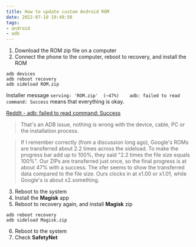 ```yaml
---
title: How to update custom Android ROM
date: 2022-07-10 19:49:50
tags:
- android
- adb
---
```


1. Download the ROM zip file on a computer
2. Connect the phone to the computer, reboot to recovery, and install the ROM
```
adb devices
adb reboot recovery
adb sideload ROM.zip
```
Installer message `serving: 'ROM.zip'  (~47%)    adb: failed to read command: Success` means that everything is okay.

[Reddit - adb: failed to read command: Success](https://www.reddit.com/r/LineageOS/comments/dt2et4/adb_failed_to_read_command_success/)
    
>  That's an ADB issue, nothing is wrong with the device, cable, PC or the installation process.

> If I remember correctly (from a discussion long ago), Google's ROMs are transferred about 2.2 times across the sideload. To make the progress bar add up to 100%, they said "2.2 times the file size equals 100%". Our ZIPs are transferred just once, so the final progress is at about 47% with a success. The xfer seems to show the transferred data compared to the file size. Ours clocks in at x1.00 or x1.01, while Google's is about x2.something.

3. Reboot to the system
4. Install the **Magisk** app
5. Reboot to recovery again, and install **Magisk** zip
```
adb reboot recovery
adb sideload Magisk.zip
```
6. Reboot to the system
7. Check **SafetyNet**
